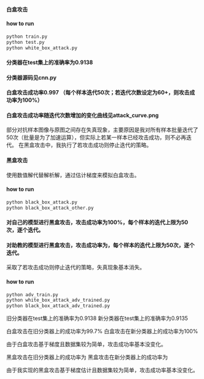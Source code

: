 #### 白盒攻击

#### how to run
```py
python train.py
python test.py
python white_box_attack.py
```

#### 分类器在test集上的准确率为0.9138

#### 分类器源码见cnn.py

#### 白盒攻击成功率0.997 （每个样本迭代50次；若迭代次数设定为60+，则攻击成功率为100%）

#### 白盒攻击成功率随迭代次数增加的变化曲线见attack_curve.png

部分对抗样本图像与原图之间存在失真现象，主要原因是我对所有样本批量迭代了50次（批量是为了加速运算），但实际上若某一样本已经攻击成功，则不必再迭代。
在黑盒攻击中，我执行了若攻击成功则停止迭代的策略。




#### 黑盒攻击

使用数值解代替解析解，通过估计梯度来模拟白盒攻击。


#### how to run
```py
python black_box_attack.py
python black_box_attack_other.py
```

#### 对自己的模型进行黑盒攻击，攻击成功率为100%，每个样本的迭代上限为50次，逐个迭代。




#### 对助教的模型进行黑盒攻击，攻击成功率为，每个样本的迭代上限为50次，逐个迭代。


采取了若攻击成功则停止迭代的策略，失真现象基本消失。




#### how to run
```py
python adv_train.py
python white_box_attack_adv_trained.py
python black_box_attack_adv_trained.py
```


旧分类器在test集上的准确率为0.9138
新分类器在test集上的准确率为0.9135


白盒攻击在旧分类器上的成功率为99.7%
白盒攻击在新分类器上的成功率为100%

由于白盒攻击基于梯度且数据集较为简单，攻击成功率基本没变化。


黑盒攻击在旧分类器上的成功率为
黑盒攻击在新分类器上的成功率为

由于我实现的黑盒攻击基于梯度估计且数据集较为简单，攻击成功率基本没变化。



